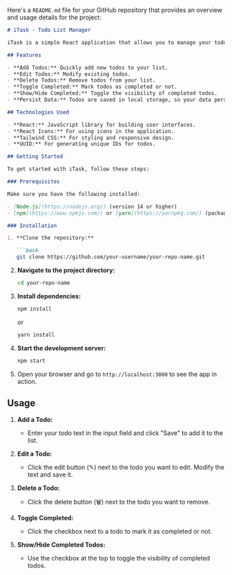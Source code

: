 Here's a `README.md` file for your GitHub repository that provides an overview and usage details for the project:

```markdown
# iTask - Todo List Manager

iTask is a simple React application that allows you to manage your todo list efficiently. You can add, edit, delete, and mark todos as completed. The app also provides the option to show or hide completed todos.

## Features

- **Add Todos:** Quickly add new todos to your list.
- **Edit Todos:** Modify existing todos.
- **Delete Todos:** Remove todos from your list.
- **Toggle Completed:** Mark todos as completed or not.
- **Show/Hide Completed:** Toggle the visibility of completed todos.
- **Persist Data:** Todos are saved in local storage, so your data persists across page reloads.

## Technologies Used

- **React:** JavaScript library for building user interfaces.
- **React Icons:** For using icons in the application.
- **Tailwind CSS:** For styling and responsive design.
- **UUID:** For generating unique IDs for todos.

## Getting Started

To get started with iTask, follow these steps:

### Prerequisites

Make sure you have the following installed:

- [Node.js](https://nodejs.org/) (version 14 or higher)
- [npm](https://www.npmjs.com/) or [yarn](https://yarnpkg.com/) (package managers)

### Installation

1. **Clone the repository:**

   ```bash
   git clone https://github.com/your-username/your-repo-name.git
   ```

2. **Navigate to the project directory:**

   ```bash
   cd your-repo-name
   ```

3. **Install dependencies:**

   ```bash
   npm install
   ```

   or

   ```bash
   yarn install
   ```

4. **Start the development server:**

   ```bash
   npm start
   ```


5. Open your browser and go to `http://localhost:3000` to see the app in action.

## Usage

1. **Add a Todo:**
   - Enter your todo text in the input field and click "Save" to add it to the list.

2. **Edit a Todo:**
   - Click the edit button (✎) next to the todo you want to edit. Modify the text and save it.

3. **Delete a Todo:**
   - Click the delete button (🗑️) next to the todo you want to remove.

4. **Toggle Completed:**
   - Click the checkbox next to a todo to mark it as completed or not.

5. **Show/Hide Completed Todos:**
   - Use the checkbox at the top to toggle the visibility of completed todos.

